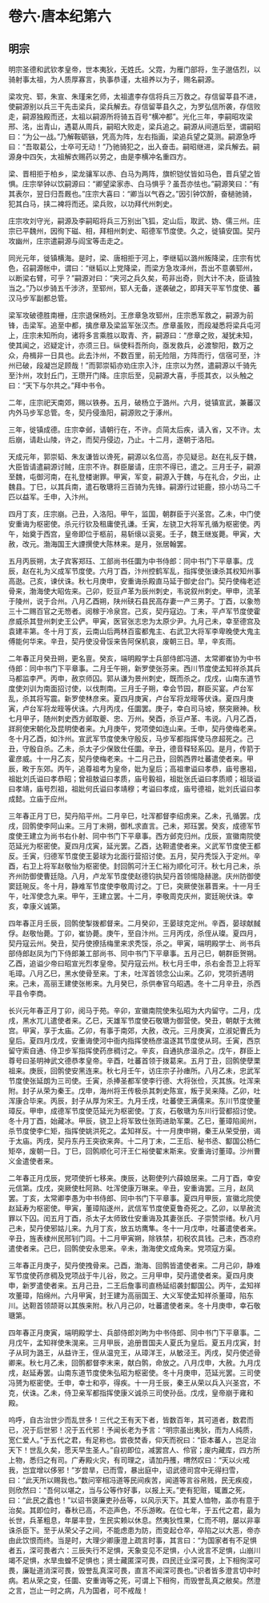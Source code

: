 # 卷六·唐本纪第六

## 明宗

明宗圣德和武钦孝皇帝，世本夷狄，无姓氏。父霓，为雁门部将，生子邈佶烈，以骑射事太祖，为人质厚寡言，执事恭谨，太祖养以为子，赐名嗣源。

梁攻兖、郓，朱宣、朱瑾来乞师，太祖遣李存信将兵三万救之。存信留莘县不进，使嗣源别以兵三干先击梁兵，梁兵解去。存信留莘县久之，为罗弘信所袭，存信败走，嗣源独殿而还，太祖以嗣源所将骑五百号“横冲都”。光化三年，李嗣昭攻梁邢、洺，出青山，遇葛从周兵，嗣昭大败走，梁兵追之。嗣源从间道后至，谓嗣昭曰：“为公一战。”乃解鞍砺镞，凭高为阵，左右指画，梁追兵望之莫测。嗣源急呼曰：“吾取葛公，士卒可无动！”乃驰骑犯之，出入奋击。嗣昭继进，梁兵解去。嗣源身中四矢，太祖解衣赐药以劳之，由是李横冲名重四方。

梁、晋相拒于柏乡，梁龙骧军以赤、白马为两阵，旗帜铠仗皆如马色，晋兵望之皆惧。庄宗举钟以饮嗣源曰：“卿望梁家赤、白马惧乎？虽吾亦怯也。”嗣源笑曰：“有其表尔，翌日归吾厩也。”庄宗大喜曰：“卿当以气吞之。”因引钟饮酹，奋檛驰骑，犯其白马，挟二裨将而还。梁兵败，以功拜代州刺史。

庄宗攻刘守光，嗣源及李嗣昭将兵三万别出飞狐，定山后，取武、妫、儒三州。庄宗已平魏州，因徇下磁、相，拜相州刺史、昭德军节度使。久之，徙镇安国。契丹攻幽州，庄宗遣嗣源与阎宝等击走之。

同光元年，徙镇横海。是时，梁、唐相拒于河上，李继韬以潞州叛降梁，庄宗有忧色，召嗣源帐中，谓曰：“继韬以上党降梁，而梁方急攻泽州，吾出不意袭郓州，以断梁右臂，可乎？”嗣源对曰：“夹河之兵久矣，苟非出奇，则大计不决，臣请独当之。”乃以步骑五千涉济，至郓州，郓人无备，遂袭破之，即拜天平军节度使、蕃汉马步军副都总管。

梁军攻破德胜南栅，庄宗退保杨刘。王彦章急攻郓州，庄宗悉军救之，嗣源为前锋，击梁军。追至中都，擒彦章及梁监军张汉杰。彦章虽败，而段凝悉将梁兵屯河上，庄宗未知所向，诸将多言乘胜以取青、齐，嗣源曰：“彦章之败，凝犹未知，使其闻之，迟疑定计，亦须三日。纵使料吾所向，亟发救兵，必渡黎阳，数万之众，舟楫非一日具也。此去汴州，不数百里，前无险阻，方阵而行，信宿可至，汴州已破，段凝岂足顾哉！”而郭崇韬亦劝庄宗入汴，庄宗以为然，遣嗣源以千骑先至汴州，攻封丘门，王瓒开门降。庄宗后至，见嗣源大喜，手揽其衣，以头触之曰：“天下与尔共之。”拜中书令。

二年，庄宗祀天南郊，赐以铁券。五月，破杨立于潞州。六月，徙镇宣武，兼蕃汉内外马步军总管。冬，契丹侵渔阳，嗣源败之于涿州。

三年，徙镇成德。庄宗幸邺，请朝行在，不许。贞简太后疾，请入省，又不许。太后崩，请赴山陵，许之，而契丹侵边，乃止。十二月，遂朝于洛阳。

天成元年，郭崇韬、朱友谦皆以谗死，嗣源以名位高，亦见疑忌。赵在礼反于魏，大臣皆请遣嗣源讨贼，庄宗不许。群臣屡请，庄宗不得已，遣之。三月壬子，嗣源至魏，屯御河南，在礼登楼谢罪。甲寅，军变，嗣源入于魏，与在礼合，夕出，止魏县。丁巳，以其兵南，遣石敬瑭将三百骑为先锋。嗣源行过钜鹿，掠小坊马二千匹以益军。壬申，入汴州。

四月丁亥，庄宗崩。己丑，入洛阳。甲午，监国，朝群臣于兴圣宫。乙未，中门使安重诲为枢密使。杀元行钦及租庸使孔谦。壬寅，左骁卫大将军孔循为枢密使。丙午，始奠于西宫，皇帝即位于柩前，易斩缞以衮冕。壬子，魏王继岌薨。甲寅，大赦，改元。渤海国王大諲撰使大陈林来。是月，张居翰罢。

五月丙辰朔，太子宾客郑珏、工部尚书任圜为中书侍郎：同中书门下平章事。戊辰，赵在礼为义成军节度使。六月丁酉，汴州控鹤军乱，指挥使张谏杀其权知州事高逖。己亥，谏伏诛。秋七月庚申，安重诲杀殿直马延于御史台门。契丹使梅老述骨来，渤海使大昭佐来。己卯，贬豆卢革为辰州刺史，韦说叙州刺史。甲申，流革于陵州，说于合州。八月乙酉朔，陕州硖石县民高存妻一产三男子。丁酉，以象笏三十二赐百官之无笏者。阅稼于冷泉宫。己亥，契丹寇边。丁未，平卢军节度使霍彦威杀其登州刺史王公俨。甲寅，医官张志忠为太原少尹。九月己未，幸至德宫及袁建丰第。冬十月丁亥，云南山后两林百蛮都鬼主、右武卫大将军李卑晚使大鬼主傅能何华来。辛丑，契丹使没骨馁来告阿保机哀，废朝三日。旱，辛亥雨。

二年春正月癸丑朔，更名亶。癸亥，端明殿学士兵部侍郎冯道、太常卿崔协为中书侍郎：同中书门下平章事。二月壬午朔，新罗使张芬来。西川节度使孟知祥杀其兵马都监李严。丙申，赦京师囚。郭从谦为景州刺史，既而杀之。戊戌，山南东道节度使刘训为南面招讨使，以伐荆南。三月壬子朔，幸会节园，群臣买宴。卢台军乱，杀其将写震。新罗使林彦来。夏四月庚寅，卢台军将龙晊等伏诛。夏四月庚寅，卢台军将龙晊等伏诛。六月丙戌，任圜罢。庚子，幸白司马坡，祭突厥神。秋七月甲子，随州刺史西方邺取夔、忠、万州。癸酉，杀豆卢革、韦说。八月乙酉，牂牁使宋朝化及昆明使者来。九月庚午，党项使如连山来。壬申，契丹使梅老来。冬十月乙酉，如汴州。宣武军节度使朱守殷反，马步军都指挥使马彦超死之。己丑，守殷自杀。乙未，杀太子少保致仕任圜。辛丑，德音释轻系囚。是月，传箭于霍彦威。十一月乙亥，契丹使梅老来。十二月己丑，回鹘西界吐蕃遣使者来。甲辰，畋于东郊。丙午，追尊祖考为皇帝，妣为皇后；高祖聿谥曰孝恭，庙号惠祖，祖妣刘氏谥曰孝恭昭；曾祖敖谥曰孝质，庙号毅祖，祖妣张氏谥曰孝质顺；祖琰谥曰孝靖，庙号烈祖，祖妣何氏谥曰孝靖穆；考谥曰孝成，庙号德祖，妣刘氏谥曰孝成懿。立庙于应州。

三年春正月丁巳，契丹陷平州。二月辛巳，吐浑都督李绍虏来。乙未，孔循罢。戊戌，回鹘使李阿山来。三月丁未朔，御札求直言。己未，郑珏罢。癸亥，成德军节度使王建立为尚书右仆射、同中书门下平章事。西方邺克归州。戊辰，宣徽南院使范延光为枢密使。夏四月戊寅，延光罢。乙酉，达靼遣使者来。义武军节度使王都反。壬寅，归德军节度使王晏球为北面行营招讨使。五月，契丹秃馁入于定州。辛酉，右卫上将军赵敬怡为枢密使。封回鹘可汁王仁裕为顺化可汗。秋七月己未，杀齐州防御使曹廷隐。八月，卢龙军节度使赵德钧执契丹首领惕隐赫邈。庆州防御使窦廷琬反。冬十月，静难军节度使李敬周讨之。丁巳，突厥使张慕晋来。十一月壬午，吐浑使念九来。甲午，王建立罢。十二月，李敬周克庆州，窦廷琬伏诛。幸亥，幸康义诚第。

四年春正月壬辰，回鹘使掣拨都督来。二月癸卯，王晏球克定州。辛酉，晏球献馘俘。赵敬怡薨。丁卯，崔协薨。庚午，至自汴州。三月丙戌，杀侄从璨。夏四月，契丹寇云州。癸丑，契丹使撩括梅里来求秃馁，杀之。甲寅，端明殿学士、尚书兵部侍郎赵凤为门下侍郎兼工部尚书、同中书门下平章事。五月己巳，朝群臣贺朔。乙酉，追谥少帝曰昭宣光烈孝皇帝。契丹寇云州。秋七月壬申，杀右金吾卫上将军毛璋。八月乙巳，黑水使骨至来。丁未，吐浑首领念公山来。乙卯，党项折遇明来。己未，高丽王建使张彬来。九月癸巳，杀供奉官乌昭遇。冬十二月辛丑，杀西平县令李商。

长兴元年春正月丁卯，阅马于苑。辛卯，宣徽南院使朱弘昭为大内留守。二月，戊戌，黑水兀儿遣使者来。乙巳，天雄军节度使石敬瑭为御营使。癸丑，朝献于太微宫。甲寅，享于太庙。乙卯，有事于南郊，大赦，改元。三月庚寅，立淑妃曹氏为皇后。夏四月戊戌，安重诲使河中衙内指挥使杨彦温逐其节度使从珂。壬寅，西京留守索自通、侍卫步军指挥使药彦稠讨之。辛亥，自通执彦温杀之。戊午，群臣上尊号曰圣明神武文德恭孝皇帝。辛酉，吐蕃首领于拨葛来。五月丁丑，回鹘使孽栗祖来。庚辰，回鹘使安黑连来。秋七月壬午，访庄宗子孙瘗所。八月乙未，忠武军节度使张延朗为三司使。壬寅，杀捧圣都军使李行德、大将张俭，灭其族。吐浑来附。封子从荣为秦王。戊申，海州将王传极杀其刺史陈宣，叛于吴来降。乙卯，吐浑康合毕来。丙辰，封子从厚为宋王。九月壬戌，吐蕃使王满儒来。东川节度使董璋反。甲申，成德军节度使范延光为枢密使。丁亥，石敬瑭为东川行营都招讨使。冬十月丁酉，始藏冰。甲辰，骁卫上将军致仕张筠进助军粟。乙巳，董璋陷阆州，杀节度使李仁矩，指挥使姚洪死之。孟知祥反。十一月庚申朔，秦王从荣受册，谒于太庙。丙戌，契丹东丹王突欲来奔。十二月丁未，二王后、秘书丞、酅国公杨仁矩卒，废朝一日。丁巳，回鹘顺化可汗王仁裕使翟末斯来。安重诲讨董璋。沙州曹义金遣使者来。

二年春正月戊辰，党项使折七移来。庚辰，达靼使列六薛娘居来。二月丁酉，幸安元信第。戊戌，突厥使杜阿熟、吐浑使康万琳来。辛丑，安重诲罢。三月，赵凤罢。丁亥，太常卿李愚为中书侍郎、同中书门下平章事。夏四月甲辰，宣徽北院使赵延寿为枢密使。甲寅，董璋陷遂州，武信军节度使夏鲁奇死之。乙卯，以旱赦流罪以下囚。闰五月丁酉，杀太子太师致仕安重诲及其妻张氏、子崇赞崇绪。秋八月己未，契丹使邪姑儿来。九月丁亥，放五坊鹰隼。冬十一月戊申，吐蕃遣使者来。辛丑，旌表棣州民邢钊门闾。十二月甲寅朔，除铁禁，初税农具钱。己未，西凉府遣使者来。己巳，回鹘使安永思来。辛未，渤海使文成角来。党项寇方渠。

三年春正月庚子，契丹使拽骨来。己酉，渤海、回鹘皆遣使者来。二月己卯，静难军节度使药彦稠及党项战于牛儿谷，败之。三月甲申，契丹遣使者来。夏四月庚申，新罗遣使者来。五月己丑，二王后詹事司直杨延绍袭封酅国公。丙午，孟知祥攻董璋，陷绵州。六月甲寅，封王建为高丽国王、大义军使孟知祥杀董璋，陷东川。达靼首领颉哥以其族来附。秋八月己卯，吐蕃遣使者来。冬十月庚申，幸石敬瑭第。

四年春正月庚寅，端明殿学士、兵部侍郎刘昫为中书侍郎、同中书门下平章事。二月戊午，孟知祥使朱滉来。三月甲辰，追册晋国夫人夏氏为皇后。夏五月戊寅，封子从珂为潞王，从益许王，侄从温兖王，从璋洋王，从敏泾王。丙戌，契丹使述骨卿来。秋七月乙未，回鹘都督李末来，献白鹘，命放之。八月戊申，大赦。九月戊戌，赵延寿罢。山南东道节度使朱弘昭为枢密使。冬十月庚申，范延光罢。三司使冯赟为枢密使。壬申，幸士和亭，得疾。十一月壬辰，秦王从荣以兵入兴圣宫，不克，伏诛。乙未，侍卫亲军都指挥使康义诚杀三司使孙岳。戊戌，皇帝崩于雍和殿。

呜呼，自古治世少而乱世多！三代之王有天下者，皆数百年，其可道者，数君而已，况于后世邪！况于五代邪！予闻长老为予言：“明宗虽出夷狄，而为人纯质，宽仁爱人。”于五代之君，有足称也。尝夜焚香，仰天而祝曰：“臣本蕃人，岂足治天下！世乱久矣，愿天早生圣人。”自初即位，减罢宫人、伶官；废内藏库，四方所上物，悉归之有司。广寿殿火灾，有司理之，请加丹雘，喟然叹曰：“天以火戒我，岂宜增以侈邪！”岁尝旱，已而雪，暴出庭中，诏武德司宫中无得扫雪，曰：“此天所以赐我也。”数问宰相冯道等民间疾苦，闻道等言谷帛贱，民无疾疫，则欣然曰：“吾何以堪之，当与公等作好事，以报上天。”吏有犯赃，辄置之死，曰：“此民之蠹也！”以诏书褒廉吏孙岳等，以风示天下。其爱人恤物，盖亦有意于治矣。其即位时，春秋已高，不迩声色，不乐游畋。在位七年，于五代之君，最为长世，兵革粗息，年屡丰登，生民实赖以休息。然夷狄性果，仁而不明，屡以非辜诛杀臣下。至于从荣父子之间，不能虑患为防，而变起仓卒，卒陷之以大恶，帝亦由此饮恨而终。当是时，大理少卿康澄上疏言时事，其言曰：“为国家者有不足惧者五，深可畏者六：三辰失行不足惧，天象变见不足惧，小人讹言不足惧，山崩川竭不足惧，水旱虫蝗不足惧也；贤士藏匿深可畏，四民迁业深可畏，上下相徇深可畏，廉耻道消深可畏，毁誉乱真深可畏，直言不闻深可畏也。”识者皆多澄言切中时病。若从荣之变，任圜、安重诲等之死，可谓上下相徇，而毁誉乱真之敝矣。然澄之言，岂止一时之病，凡为国者，可不戒哉！
